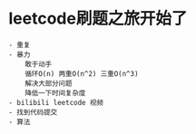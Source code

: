# leetcode刷题之旅开始了
    - 重复
    - 暴力
        敢于动手
        循环O(n) 两重O(n^2) 三重O(n^3)
        解决大部分问题
        降低一下时间复杂度
    - bilibili leetcode 视频
    - 找到代码提交
    - 算法